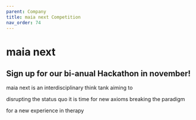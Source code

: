 ```yaml
---
parent: Company
title: maia next Competition
nav_order: 74
---
```


# maia next

## Sign up for our bi-anual Hackathon in november!

maia next is an interdisciplinary think tank aiming to 


disrupting the status quo
it is time for new axioms
breaking the paradigm

for a new experience in therapy

